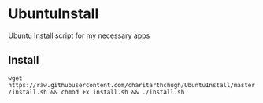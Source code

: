 # UbuntuInstall
Ubuntu Install script for my necessary apps
## Install 





```wget https://raw.githubusercontent.com/charitarthchugh/UbuntuInstall/master/install.sh && chmod +x install.sh && ./install.sh```
